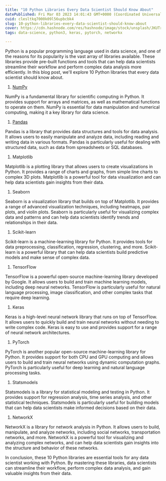 ```yaml
---
title: "10 Python Libraries Every Data Scientist Should Know About"
datePublished: Fri Mar 03 2023 14:01:43 GMT+0000 (Coordinated Universal Time)
cuid: clesltkq7000k09l56upbcbk4
slug: 10-python-libraries-every-data-scientist-should-know-about
cover: https://cdn.hashnode.com/res/hashnode/image/stock/unsplash/JKUTrJ4vK00/upload/61283669b26b578a16f6144de1ca18e6.jpeg
tags: data-science, python3, keras, pytorch, networkx

---
```


Python is a popular programming language used in data science, and one of the reasons for its popularity is the vast array of libraries available. These libraries provide pre-built functions and tools that can help data scientists streamline their workflow and perform complex data analysis more efficiently. In this blog post, we'll explore 10 Python libraries that every data scientist should know about.

1. [NumPy](https://brainembedded.hashnode.dev/mastering-numpy-a-guide-to-efficient-scientific-computing-in-python)
    

NumPy is a fundamental library for scientific computing in Python. It provides support for arrays and matrices, as well as mathematical functions to operate on them. NumPy is essential for data manipulation and numerical computing, making it a key library for data science.

1. [Pandas](https://brainembedded.hashnode.dev/mastering-data-manipulation-and-analysis-with-pandas-a-comprehensive-guide)
    

Pandas is a library that provides data structures and tools for data analysis. It allows users to easily manipulate and analyze data, including reading and writing data in various formats. Pandas is particularly useful for dealing with structured data, such as data from spreadsheets or SQL databases.

1. Matplotlib
    

Matplotlib is a plotting library that allows users to create visualizations in Python. It provides a range of charts and graphs, from simple line charts to complex 3D plots. Matplotlib is a powerful tool for data visualization and can help data scientists gain insights from their data.

1. Seaborn
    

Seaborn is a visualization library that builds on top of Matplotlib. It provides a range of advanced visualization techniques, including heatmaps, pair plots, and violin plots. Seaborn is particularly useful for visualizing complex data and patterns and can help data scientists identify trends and relationships in their data.

1. Scikit-learn
    

Scikit-learn is a machine-learning library for Python. It provides tools for data preprocessing, classification, regression, clustering, and more. Scikit-learn is a powerful library that can help data scientists build predictive models and make sense of complex data.

1. TensorFlow
    

TensorFlow is a powerful open-source machine-learning library developed by Google. It allows users to build and train machine learning models, including deep neural networks. TensorFlow is particularly useful for natural language processing, image classification, and other complex tasks that require deep learning.

1. Keras
    

Keras is a high-level neural network library that runs on top of TensorFlow. It allows users to quickly build and train neural networks without needing to write complex code. Keras is easy to use and provides support for a range of neural network architectures.

1. PyTorch
    

PyTorch is another popular open-source machine-learning library for Python. It provides support for both CPU and GPU computing and allows users to build and train neural networks using dynamic computation graphs. PyTorch is particularly useful for deep learning and natural language processing tasks.

1. Statsmodels
    

Statsmodels is a library for statistical modeling and testing in Python. It provides support for regression analysis, time series analysis, and other statistical techniques. Statsmodels is particularly useful for building models that can help data scientists make informed decisions based on their data.

1. NetworkX
    

NetworkX is a library for network analysis in Python. It allows users to build, manipulate, and analyze networks, including social networks, transportation networks, and more. NetworkX is a powerful tool for visualizing and analyzing complex networks, and can help data scientists gain insights into the structure and behavior of these networks.

In conclusion, these 10 Python libraries are essential tools for any data scientist working with Python. By mastering these libraries, data scientists can streamline their workflow, perform complex data analysis, and gain valuable insights from their data.